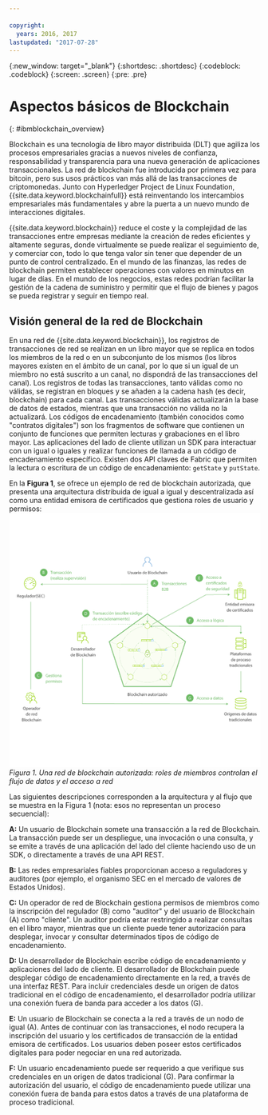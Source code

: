 ```yaml
---

copyright:
  years: 2016, 2017
lastupdated: "2017-07-28"
---
```


{:new_window: target="_blank"}
{:shortdesc: .shortdesc}
{:codeblock: .codeblock}
{:screen: .screen}
{:pre: .pre}


# Aspectos básicos de Blockchain
{: #ibmblockchain_overview}

Blockchain es una tecnología de libro mayor distribuida (DLT) que agiliza los procesos empresariales gracias a nuevos niveles de confianza, responsabilidad y transparencia para una nueva generación de aplicaciones transaccionales. La red de blockchain fue introducida por primera vez para bitcoin, pero sus usos prácticos van más allá de las transacciones de criptomonedas. Junto con Hyperledger Project de Linux Foundation, {{site.data.keyword.blockchainfull}} está reinventando los intercambios empresariales más fundamentales y abre la puerta a un nuevo mundo de interacciones digitales.

{{site.data.keyword.blockchain}} reduce el coste y la complejidad de las transacciones entre empresas mediante la creación de redes eficientes y altamente seguras, donde virtualmente se puede realizar el seguimiento de, y comerciar con, todo lo que tenga valor sin tener que depender de un punto de control centralizado. En el mundo de las finanzas, las redes de blockchain permiten establecer operaciones con valores en minutos en lugar de días. En el mundo de los negocios, estas redes podrían facilitar la gestión de la cadena de suministro y permitir que el flujo de bienes y pagos se pueda registrar y seguir en tiempo real. 

## Visión general de la red de Blockchain

En una red de {{site.data.keyword.blockchain}}, los registros de transacciones de red se realizan en un libro mayor que se replica en todos los miembros de la red o en un subconjunto de los mismos (los libros mayores existen en el ámbito de un canal, por lo que si un igual de un miembro no está suscrito a un canal, no dispondrá de las transacciones del canal). Los registros de todas las transacciones, tanto válidas como no válidas, se registran en bloques y se añaden a la cadena hash (es decir, blockchain) para cada canal.  Las transacciones válidas actualizarán la base de datos de estados, mientras que una transacción no válida no la actualizará. Los códigos de encadenamiento (también conocidos como "contratos digitales") son los fragmentos de software que contienen un conjunto de funciones que permiten lecturas y grabaciones en el libro mayor.  Las aplicaciones del lado de cliente utilizan un SDK para interactuar con un igual o iguales y realizar funciones de llamada a un código de encadenamiento específico.  Existen dos API claves de Fabric que permiten la lectura o escritura de un código de encadenamiento: `getState` y `putState`.

En la **Figura 1**, se ofrece un ejemplo de red de blockchain autorizada, que presenta una arquitectura distribuida de igual a igual y descentralizada así como una entidad emisora de certificados que gestiona roles de usuario y permisos: ![Red de blockchain](images/Architecture_network_and_application.png "Ejemplo de red de blockchain autorizada")
*Figura 1. Una red de blockchain autorizada: roles de miembros controlan el flujo de datos y el acceso a red*

Las siguientes descripciones corresponden a la arquitectura y al flujo que se muestra en la Figura 1 (nota: esos no representan un proceso secuencial):

**A:** Un usuario de Blockchain somete una transacción a la red de Blockchain. La transacción puede ser un despliegue, una invocación o una consulta, y se emite a través de una aplicación del lado del cliente haciendo uso de un SDK, o directamente a través de una API REST.  

**B:** Las redes empresariales fiables proporcionan acceso a reguladores y auditores (por ejemplo, el organismo SEC en el mercado de valores de Estados Unidos).  

**C:** Un operador de red de Blockchain gestiona permisos de miembros como la inscripción del regulador (B) como "auditor" y del usuario de Blockchain (A) como "cliente". Un auditor podría estar restringido a realizar consultas en el libro mayor, mientras que un cliente puede tener autorización para desplegar, invocar y consultar determinados tipos de código de encadenamiento. 

**D:** Un desarrollador de Blockchain escribe código de encadenamiento y aplicaciones del lado de cliente. El desarrollador de Blockchain puede desplegar código de encadenamiento directamente en la red, a través de una interfaz REST. Para incluir credenciales desde un origen de datos tradicional en el código de encadenamiento, el desarrollador podría utilizar una conexión fuera de banda para acceder a los datos (G). 

**E:** Un usuario de Blockchain se conecta a la red a través de un nodo de igual (A). Antes de continuar con las transacciones, el nodo recupera la inscripción del usuario y los certificados de transacción de la entidad emisora de certificados. Los usuarios deben poseer estos certificados digitales para poder negociar en una red autorizada.

**F:** Un usuario encadenamiento puede ser requerido a que verifique sus credenciales en un origen de datos tradicional (G). Para confirmar la autorización del usuario, el código de encadenamiento puede utilizar una conexión fuera de banda para estos datos a través de una plataforma de proceso tradicional.
